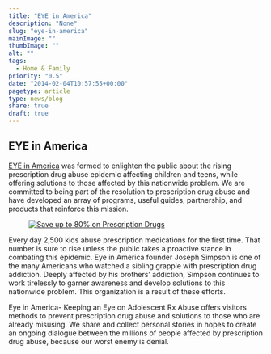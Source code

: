 ```yaml
---
title: "EYE in America"
description: "None"
slug: "eye-in-america"
mainImage: ""
thumbImage: ""
alt: ""
tags:
  - Home & Family
priority: "0.5"
date: "2014-02-04T10:57:55+00:00"
pagetype: article
type: news/blog
share: true
draft: true
---
```

<!-- wp:heading -->

## EYE in America

<!-- /wp:heading -->
<!-- wp:paragraph -->

<a href="http://www.eyeinamerica.org/" rel="noopener noreferrer" target="_blank" title="EYE in America">EYE in America</a>&nbsp;was formed to enlighten the public about the rising prescription drug abuse epidemic affecting children and teens, while offering solutions to those affected by this nationwide problem. We are committed to being part of the resolution to prescription drug abuse and have developed an array of programs, useful guides, partnership, and products that reinforce this mission.

<!-- /wp:paragraph -->
<!-- wp:image {"align":"center","id":7026,"sizeSlug":"full"} -->

<div class="wp-block-image"><figure class="aligncenter size-full"><a href="https://www.wellrx.com/rx-discount-card/enroll/?invitecode=SaferLock%20&amp;utm_source=SaferLock%20&amp;utm_medium=affiliate&amp;utm_campaign=%3cblogs%3E" rel="noopener noreferrer" target="_blank"><img alt="Save up to 80% on Prescription Drugs" class="wp-image-7026" src="https://saferlockrx.com/wp-content/uploads/2018/09/safer-lock-well-rx-graphic.jpg"/></a></figure></div>

<!-- /wp:image -->
<!-- wp:paragraph -->

Every day 2,500 kids abuse prescription medications for the first time. That number is sure to rise unless the public takes a proactive stance in combating this epidemic. Eye in America founder Joseph Simpson is one of the many Americans who watched a sibling grapple with prescription drug addiction. Deeply affected by his brothers’ addiction, Simpson continues to work tirelessly to garner awareness and develop solutions to this nationwide problem. This organization is a result of these efforts.

<!-- /wp:paragraph -->
<!-- wp:paragraph -->

Eye in America- Keeping an Eye on Adolescent Rx Abuse offers visitors methods to prevent prescription drug abuse and solutions to those who are already misusing. We share and collect personal stories in hopes to create an ongoing dialogue between the millions of people affected by prescription drug abuse, because our worst enemy is denial.

<!-- /wp:paragraph -->
